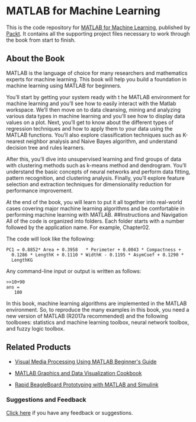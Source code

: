 # MATLAB for Machine Learning
This is the code repository for [MATLAB for Machine Learning](https://www.packtpub.com/big-data-and-business-intelligence/matlab-machine-learning?utm_source=github&utm_medium=repository&utm_campaign=9781788398435), published by [Packt](https://www.packtpub.com/?utm_source=github). It contains all the supporting project files necessary to work through the book from start to finish.
## About the Book
MATLAB is the language of choice for many researchers and mathematics experts for machine learning. This book will help you build a foundation in machine learning using MATLAB for beginners.

You’ll start by getting your system ready with t he MATLAB environment for machine learning and you’ll see how to easily interact with the Matlab workspace. We’ll then move on to data cleansing, mining and analyzing various data types in machine learning and you’ll see how to display data values on a plot. Next, you’ll get to know about the different types of regression techniques and how to apply them to your data using the MATLAB functions. You’ll also explore classification techniques such as K-nearest neighbor analysis and Naive Bayes algorithm, and understand decision tree and rules learners.

After this, you’ll dive into unsupervised learning and find groups of data with clustering methods such as k-means method and dendrogram. You’ll understand the basic concepts of neural networks and perform data fitting, pattern recognition, and clustering analysis. Finally, you’ll explore feature selection and extraction techniques for dimensionality reduction for performance improvement.

At the end of the book, you will learn to put it all together into real-world cases covering major machine learning algorithms and be comfortable in performing machine learning with MATLAB.
##Instructions and Navigation
All of the code is organized into folders. Each folder starts with a number followed by the application name. For example, Chapter02.



The code will look like the following:
```
PC1 = 0.8852* Area + 0.3958   * Perimeter + 0.0043 * Compactness +
  0.1286 * LengthK + 0.1110 * WidthK - 0.1195 * AsymCoef + 0.1290 *
  LengthKG
```
Any command-line input or output is written as follows:
```
>>10+90
ans =
   100
```

In this book, machine learning algorithms are implemented in the MATLAB environment. So, to reproduce the many examples in this book, you need a new version of MATLAB (R2017a recommended) and the following toolboxes: statistics and machine learning toolbox, neural network toolbox, and fuzzy logic toolbox.

## Related Products
* [Visual Media Processing Using MATLAB Beginner's Guide](https://www.packtpub.com/hardware-and-creative/visual-media-processing-using-matlab-beginners-guide?utm_source=github&utm_medium=repository&utm_campaign=9781849697200)

* [MATLAB Graphics and Data Visualization Cookbook](https://www.packtpub.com/big-data-and-business-intelligence/matlab-graphics-and-data-visualization-cookbook?utm_source=github&utm_medium=repository&utm_campaign=9781849693165)

* [Rapid BeagleBoard Prototyping with MATLAB and Simulink](https://www.packtpub.com/hardware-and-creative/rapid-beagleboard-prototyping-matlab-and-simulink?utm_source=github&utm_medium=repository&utm_campaign=9781849696043)

### Suggestions and Feedback
[Click here](https://docs.google.com/forms/d/e/1FAIpQLSe5qwunkGf6PUvzPirPDtuy1Du5Rlzew23UBp2S-P3wB-GcwQ/viewform) if you have any feedback or suggestions.
